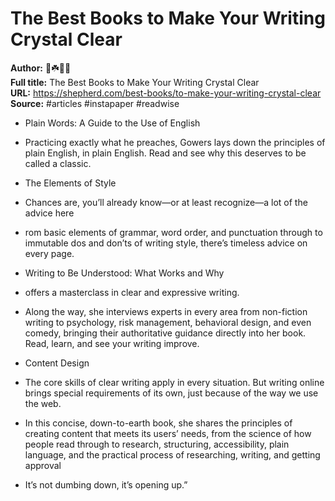 # The Best Books to Make Your Writing Crystal Clear

**Author:** 🧞☘️🎱🙈  
**Full title:** The Best Books to Make Your Writing Crystal Clear  
**URL:** https://shepherd.com/best-books/to-make-your-writing-crystal-clear  
**Source:** #articles #instapaper #readwise

- Plain Words: A Guide to the Use of English 
   
- Practicing exactly what he preaches, Gowers lays down the principles of plain English, in plain English. Read and see why this deserves to be called a classic. 
   
- The Elements of Style 
   
- Chances are, you’ll already know—or at least recognize—a lot of the advice here 
   
- rom basic elements of grammar, word order, and punctuation through to immutable dos and don’ts of writing style, there’s timeless advice on every page. 
   
- Writing to Be Understood: What Works and Why 
   
- offers a masterclass in clear and expressive writing. 
   
- Along the way, she interviews experts in every area from non-fiction writing to psychology, risk management, behavioral design, and even comedy, bringing their authoritative guidance directly into her book. Read, learn, and see your writing improve. 
   
- Content Design 
   
- The core skills of clear writing apply in every situation. But writing online brings special requirements of its own, just because of the way we use the web. 
   
- In this concise, down-to-earth book, she shares the principles of creating content that meets its users’ needs, from the science of how people read through to research, structuring, accessibility, plain language, and the practical process of researching, writing, and getting approval 
   
- It’s not dumbing down, it’s opening up.” 
   
